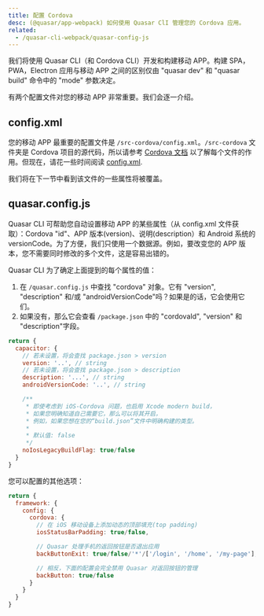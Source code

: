 ```yaml
---
title: 配置 Cordova
desc: (@quasar/app-webpack) 如何使用 Quasar ClI 管理您的 Cordova 应用。
related:
  - /quasar-cli-webpack/quasar-config-js
---
```


我们将使用 Quasar CLI（和 Cordova CLI）开发和构建移动 APP。构建 SPA，PWA，Electron 应用与移动 APP 之间的区别仅由 "quasar dev" 和 "quasar build" 命令中的 "mode" 参数决定。

有两个配置文件对您的移动 APP 非常重要。我们会逐一介绍。

## config.xml
您的移动 APP 最重要的配置文件是 `/src-cordova/config.xml`。`/src-cordova` 文件夹是 Cordova 项目的源代码，所以请参考 [Cordova 文档](https://cordova.apache.org/docs/en/latest/) 以了解每个文件的作用。但现在，请花一些时间阅读 [config.xml](https://cordova.apache.org/docs/en/latest/config_ref/).

我们将在下一节中看到该文件的一些属性将被覆盖。

## quasar.config.js
Quasar CLI 可帮助您自动设置移动 APP 的某些属性（从 config.xml 文件获取）：Cordova "id"、APP 版本(version)、说明(description）和 Android 系统的 versionCode。为了方便，我们只使用一个数据源。例如，要改变您的 APP 版本，您不需要同时修改的多个文件，这是容易出错的。

Quasar CLI 为了确定上面提到的每个属性的值：
1. 在 `/quasar.config.js` 中查找 "cordova" 对象。它有 "version", "description" 和/或 "androidVersionCode"吗？如果是的话，它会使用它们。
2. 如果没有，那么它会查看 `/package.json` 中的 "cordovaId", "version" 和 "description"字段。

```js
return {
  capacitor: {
    // 若未设置，将会查找 package.json > version
    version: '..', // string
    // 若未设置，将会查找 package.json > description
    description: '...', // string
    androidVersionCode: '..', // string

    /**
     * 即使考虑到 iOS-Cordova 问题，也启用 Xcode modern build，
     * 如果您明确知道自己需要它，那么可以将其开启，
     * 例如，如果您想在您的“build.json”文件中明确构建的类型。
     *
     * 默认值: false
     */
    noIosLegacyBuildFlag: true/false
  }
}
```

您可以配置的其他选项：

```js
return {
  framework: {
    config: {
      cordova: {
        // 在 iOS 移动设备上添加动态的顶部填充(top padding)
        iosStatusBarPadding: true/false,

        // Quasar 处理手机的返回按钮是否退出应用
        backButtonExit: true/false/'*'/['/login', '/home', '/my-page'],

        // 相反，下面的配置会完全禁用 Quasar 对返回按钮的管理
        backButton: true/false
      }
    }
  }
}
```
